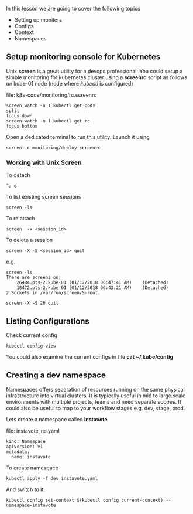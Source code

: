 
In this lesson we are going to cover the following topics

  * Setting up monitors
  * Configs
  * Context
  * Namespaces


## Setup monitoring console for Kubernetes
Unix **screen** is a great utility for a devops professional. You could setup a simple monitoring for kubernetes cluster using a **screenrc** script as follows on kube-01 node (node where *kubectl* is configured)

file: k8s-code/monitoring/rc.screenrc

```
screen watch -n 1 kubectl get pods
split
focus down
screen watch -n 1 kubectl get rc
focus bottom
```

Open a dedicated terminal to run this utility.  Launch it using

```
screen -c monitoring/deploy.screenrc

```


### Working with Unix Screen

To detach

```
^a d  
```

To list existing screen sessions
```
screen -ls
```

To re attach
```
screen  -x <session_id>
```

To delete a session

```
screen -X -S <session_id> quit
```

e.g.
```
screen -ls
There are screens on:
	26484.pts-2.kube-01	(01/12/2018 06:47:41 AM)	(Detached)
	18472.pts-2.kube-01	(01/12/2018 06:43:21 AM)	(Detached)
2 Sockets in /var/run/screen/S-root.

screen -X -S 26 quit
```


## Listing Configurations

Check current config
```
kubectl config view
```

You could also examine the current configs in file **cat ~/.kube/config**

## Creating a dev namespace

Namespaces offers separation of resources running on the same physical infrastructure into virtual clusters. It is typically useful in mid to large scale environments with multiple projects, teams and need separate scopes. It could also be useful to map to your workflow stages e.g. dev, stage, prod.   

Lets create a namespace called **instavote**  

file: instavote_ns.yaml
```
kind: Namespace
apiVersion: v1
metadata:
  name: instavote
```

To create namespace

```
kubectl apply -f dev_instavote.yaml
```


And switch to it
```
kubectl config set-context $(kubectl config current-context) --namespace=instavote

```
